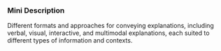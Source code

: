 ### Mini Description

Different formats and approaches for conveying explanations, including verbal, visual, interactive, and multimodal explanations, each suited to different types of information and contexts.
